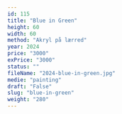 ```yaml
---
id: 115
title: "Blue in Green"
height: 60
width: 60
method: "Akryl på lærred"
year: 2024
price: "3000"
exPrice: "3000"
status: ""
fileName: "2024-blue-in-green.jpg"
medie: "painting"
draft: "False"
slug: "blue-in-green"
weight: "280"
---
```

